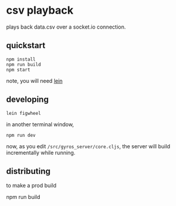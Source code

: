# csv playback

plays back data.csv over a socket.io connection.

## quickstart

    npm install
    npm run build
    npm start

note, you will need [lein](https://github.com/technomancy/leiningen)

## developing

    lein figwheel

in another terminal window,

    npm run dev

now, as you edit `/src/gyros_server/core.cljs`, the server will build incrementally while running.

## distributing

to make a prod build

   npm run build
